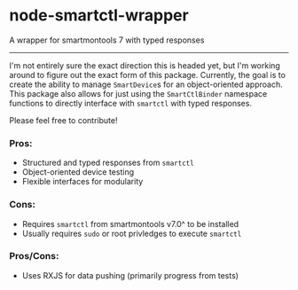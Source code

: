 # node-smartctl-wrapper

A wrapper for smartmontools 7 with typed responses

----

I'm not entirely sure the exact direction this is headed yet, but I'm working around to figure out the exact form of this package. Currently, the goal is to create the ability to manage `SmartDevice`s for an object-oriented approach. This package also allows for just using the `SmartCtlBinder` namespace functions to directly interface with `smartctl` with typed responses.

Please feel free to contribute!

### Pros:
- Structured and typed responses from `smartctl`
- Object-oriented device testing
- Flexible interfaces for modularity
  
### Cons:
- Requires `smartctl` from smartmontools v7.0^ to be installed
- Usually requires `sudo` or root privledges to execute `smartctl`

### Pros/Cons:
- Uses RXJS for data pushing (primarily progress from tests)
